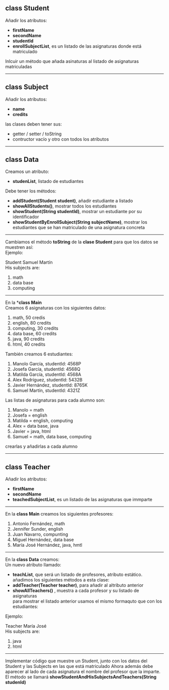 ## class Student
Añadir los atributos:  
- **firstName**
- **secondName**
- **studentId**
- **enrollSubjectList**, es un listado de las asignaturas donde está matriculado

Inlcuir un método que añada asinaturas al listado de asignaturas matriculadas

---
## class Subject
Añadir los atributos:
- **name**
- **credits**

las clases deben tener sus:
- getter / setter / toString
- contructor vacío y otro con todos los atributos

---
## class Data
Creamos un atributo:
- **studenList**, listado de estudiantes

Debe tener los métodos:
- **addStudent(Student student)**, añadir estudiante a listado
- **showAllStudents()**, mostrar todos los estudiantes
- **showStudent(String studentId)**, mostrar un estudiante por su identificador 
- **showStudentByEnrollSubject(String subjectName)**, mostrar los estudiantes que se han matriculado de una asignatura concreta

---
Cambiamos el método **toString** de la **clase Student** para que los datos se muestren así:  
Ejemplo:  

Student Samuel Martín  
His subjects are:  
1. math  
2. data base  
3. computing  

---
En la ***class Main**  
Creamos 6 asignaturas con los siguientes datos:
1. math, 50 credis
2. english, 80 credits
3. computing, 30 credits
4. data base, 60 credits
5. java, 90 credits
6. html, 40 credits

También creamos 6 estudiantes:  
1. Manolo García, studentId: 4568P
2. Josefa García, studentId: 4568Q
3. Matilda García, studentId: 4568A
4. Alex Rodríguez, studentId: 5432B
5. Javier Hernández, studentId: 8765K
6. Samuel Martín, studentId: 4321Z  

Las listas de asignaturas para cada alumno son:  
1. Manolo = math
2. Josefa = english
3. Matilda = english, computing
4. Alex = data base, java
5. Javier = java, html
6. Samuel = math, data base, computing  

crearlas y añadirlas a cada alumno

---
## class Teacher
Añadir los atributos:
- **firstName**
- **secondName**
- **teachedSubjectList**, es un listado de las asignaturas que immparte  

---

En la **class Main** creamos los siguientes profesores:  
1. Antonio Fernández, math
2. Jennifer Sunder, english
3. Juan Navarro, compunting
4. Miguel Hernández, data base
5. María José Hernández, java, hmtl  

---

En la **class Data** creamos:  
Un nuevo atributo llamado:
- **teachList**, que será un listado de profesores, atributo estático.  
añadimos los siguientes métodos a esta clase: 
- **addTeacher(Teacher teacher)**, para añadir al altributo anterior
- **showAllTeachers()** , muestra a cada profesor y su listado de asignaturas  
para mostrar el listado anterior usamos el mismo formaquto que con los estudiantes:  

 Ejemplo:

Teacher María José  
His subjects are:
1. java
2. html  

---

Implementar código que muestre un Student, junto con los datos del Student y las Subjects en las que está matriculado
Ahora además debe aparecer al lado de cada asignatura el nombre del profesor que la imparte.  
El método se llamará **showStudentAndHisSubjectsAndTeachers(String studenId)**